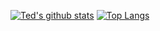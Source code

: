 [![Ted's github stats](https://github-readme-stats.vercel.app/api?username=tmathmeyer)](https://github.com/anuraghazra/github-readme-stats)
[![Top Langs](https://github-readme-stats.vercel.app/api/top-langs/?username=tmathmeyer&layout=compact)](https://github.com/anuraghazra/github-readme-stats)
